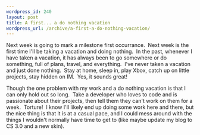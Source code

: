 ```yaml
--- 
wordpress_id: 240
layout: post
title: A first... a do nothing vacation
wordpress_url: /archive/a-first-a-do-nothing-vacation/
---
```


<p>Next week is going to mark a milestone first occurrance.&nbsp; Next week is the first time I'll be taking a vacation and doing nothing.&nbsp; In the past, whenever I have taken a vacation, it has always been to go somewhere or do something, full of plans, travel, and everything.&nbsp; I've never taken a vacation and just done nothing.&nbsp; Stay at home, sleep in, play Xbox, catch up on little projects, stay hidden on IM.&nbsp; Yes, it sounds great!</p> <p>Though the one problem with my work and a do nothing vacation is that I can only hold out so long.&nbsp; Take a developer who loves to code and is passionate about their projects, then tell them they can't work on them for a week.&nbsp; Torture!&nbsp; I know I'll likely end up doing some work here and there, but the nice thing is that it is at a casual pace, and I could mess around with the things I wouldn't normally have time to get to (like maybe update my blog to CS 3.0 and a new skin).</p>
         
